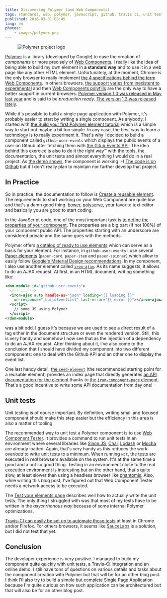 ```yaml
---
title: Discovering Polymer (and Web Components)
tags: standards, web, polymer, javascript, github, travis ci, unit test, web components
published: 2016-03-01 08:49
lang: en
photos:
    - images/polymer.png
---
```


<figure class="object-left bordered">
    <img loading="lazy" src="/images/220x/polymer.png" alt="Polymer project logo">
</figure>

[Polymer](https://www.polymer-project.org/1.0/) is a library (developed by
Google) to ease the creation of *components* or more precisely of [Web
Components](http://webcomponents.org/). I really like the idea of being able to
build my own element in **a standard way** and to use it in a web page like any
other HTML element. Unfortunately, at the moment, Chrome is the only browser to
really implement [the 4 specifications behind the term Web
Components](https://github.com/w3c/webcomponents/#web-components). In others
browsers, [the support varies from inexistent to
experimental](http://caniuse.com/#search=web%20components) and then [Web
Components polyfills](http://webcomponents.org/polyfills/) are the only way to
have a better support in current browsers. [Polymer version 1.0 was released in
May last
year](https://blog.polymer-project.org/announcements/2015/05/29/one-dot-oh/) and
is said to be *production ready*. [The version 1.3 was released
lately](https://github.com/Polymer/polymer/releases/tag/v1.3.0).

While it's possible to build a single page application with Polymer, it's
probably easier to start by writing a single component. As anybody, I started
with [the Build your first Polymer element
tutorial](https://www.polymer-project.org/1.0/docs/start/first-element/intro.html)
which is a simple way to start but maybe a bit too simple. In any case, the best
way to learn a technology is to really experiment it. That's why I decided to
build a component called `github-user-events` which displays the public events of
a user on Github after fetching them with [the Gitub Events
API](https://developer.github.com/v3/activity/events/). The idea behind this
exercice is also to do it the right way&trade; with the tools, the documentation,
the unit tests and almost everything I would do in a real project. As [the demo
shows](http://dpobel.github.io/github-user-events/components/github-user-events/demo/),
the component is working :-) [The code is on
Github](https://github.com/dpobel/github-user-events) but if I don't
really plan to maintain nor further develop that project.

## In Practice

So in practice, the documentation to follow is [Create a reusable
element](https://www.polymer-project.org/1.0/docs/start/reusableelements.html).
The requirements to start working on your Web Component are quite low and that's
a damn good thing. [bower](http://bower.io),
[polyserve](https://github.com/PolymerLabs/polyserve), your favorite text editor
and basically you are good to start coding.

In the JavaScript code, one of the most important task is [to define the
properties of your
component](https://www.polymer-project.org/1.0/docs/devguide/properties.html).
The properties are a big part (if not 100%) of your component public API. The
properties starting with an underscore are considered private and the same goes
with the methods.

Polymer offers [a catalog of ready to use
elements](https://elements.polymer-project.org/) which can serve as a basis for
your element. For instance, in `github-user-events` I use several [Paper
elements](https://elements.polymer-project.org/browse?package=paper-elements)
(`paper-card`, `paper-item` and `paper-spinner`) which allow to easily follow
[Google's Material Design
recommendations](https://www.google.com/design/spec/material-design/introduction.html).
In my component, I also use another element called
[`iron-ajax`](https://elements.polymer-project.org/elements/iron-ajax). As its name
suggests, it allows to do an AJAX request. At first, in an HTML document,
writing something like:

```xml
<dom-module id="github-user-events">
  <!-- ... -->
  <iron-ajax auto handle-as="json" loading="{{ loading }}"
    on-response="_buildEventList" last-error="{{ error }}"></iron-ajax>
  <script>
    // some JS using Polymer
  </script>
</dom-module>
```

was a bit odd. I guess it's because we are used to see a direct result of a tag
either in the document structure or even the rendered version. Still, this is
very handy and somehow I now see that as the injection of a dependency to do an AJAX
request. After thinking about it, I've also come to the conclusion that I should
have divided my component into two different components: one to deal with the
Github API and an other one to display the event list.

One last handy detail, [the
`seed-element`](https://github.com/polymerelements/seed-element) (the
recommended starting point for a reusable element) provides an index page that
directly generates [an API documentation for the
element](http://dpobel.github.io/github-user-events/components/github-user-events/)
thanks to [the `iron-component-page`
element](https://elements.polymer-project.org/elements/iron-component-page).
That's a good incentive to write some API documentation from day one!

## Unit tests

Unit testing is of course important. By definition, writing small and focused
component should make this step easier but the efficiency in this area is also a
matter of tooling.

The recommended way to unit test a Polymer component is to use [Web Component
Tester](https://github.com/Polymer/web-component-tester). It provides a command
to run unit tests in an environment where several libraries like
[Sinon.JS](http://sinonjs.org/), [Chai](http://chaijs.com/),
[Lodash](https://lodash.com/) or [Mocha](http://mochajs.org/) are already
loaded. Again, that's very handy as this reduces the work *overload* to write
unit tests to a minimum. When running `wct`, the tests are executed in *real*
browsers available on the system. It's at the same time a good and a not so good
thing.  Testing in an environment close to the real execution environment is
interesting but on the other hand, that's quite slow, at least slower than using
a headless browser like [phantomjs](http://phantomjs.org/). Also, while writing
this blog post, I've figured out that Web Component Tester needs a network
access to be executed.

The [Test your elements
page](https://www.polymer-project.org/1.0/tools/tests.html) describes well how
to actually write the unit tests. The only thing I struggled with was that most
of my tests have to be written in the *asycnrhonous way* because of some
internal Polymer optimizations.

[Travis-CI can easily be set up to automate those
tests](https://github.com/dpobel/github-user-events/blob/master/.travis.yml) at
least in Chrome and/or Firefox. For others browsers, it seems like
[SauceLabs](https://saucelabs.com/) is a solution, but I did not test that yet.

## Conclusion

The developer experience is very positive. I managed to build my component quite
quickly with unit tests, a Travis-CI integration and an online demo. I still
have tons of questions on various details and tasks about the component creation
with Polymer but that will be for an other blog post. I think I'll also try to
build a simple but complete Single Page Application because I'm quite curious on
how such application can be architectured but that will also be for an other
blog post.
